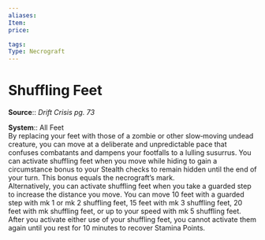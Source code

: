 ```yaml
---
aliases: 
Item:
price: 

tags: 
Type: Necrograft
---
```


# Shuffling Feet

**Source**:: _Drift Crisis pg. 73_  

**System**:: All Feet  
By replacing your feet with those of a zombie or other slow‑moving undead creature, you can move at a deliberate and unpredictable pace that confuses combatants and dampens your footfalls to a lulling susurrus. You can activate shuffling feet when you move while hiding to gain a circumstance bonus to your Stealth checks to remain hidden until the end of your turn. This bonus equals the necrograft’s mark.  
Alternatively, you can activate shuffling feet when you take a guarded step to increase the distance you move. You can move 10 feet with a guarded step with mk 1 or mk 2 shuffling feet, 15 feet with mk 3 shuffling feet, 20 feet with mk shuffling feet, or up to your speed with mk 5 shuffling feet.  
After you activate either use of your shuffling feet, you cannot activate them again until you rest for 10 minutes to recover Stamina Points.
